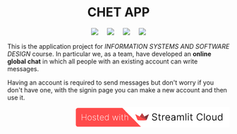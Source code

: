 <div align="center">
  <h1>CHET APP</h1>
  <img src="https://img.shields.io/badge/status-active-brightgreen"/>&nbsp;&nbsp;&nbsp;&nbsp;
  <img src="https://img.shields.io/badge/firefox-fail-red?style=flat&logo=firefox"/>&nbsp;&nbsp;&nbsp;&nbsp;
  <img src="https://img.shields.io/badge/chrome-success-green?style=flat&logo=google-chrome"/>&nbsp;&nbsp;&nbsp;&nbsp;
  <img src="https://img.shields.io/badge/safari-success-green?style=flat&logo=safari"/>
</div>

This is the application project for *INFORMATION SYSTEMS AND SOFTWARE DESIGN*  course. In particular we, as a team, have developed an **online global chat** in which all people with an existing account can write messages. 

Having an account is required to send messages but don't worry if you don't have one, with the signin page you can make a new account and then use it.

<p align="right"><img src="https://raw.githubusercontent.com/Fedrosauro/Images/main/Images/streamlitcloud_final.png"/></p>
